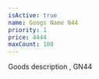 ```yaml
---
isActive: true
name: Googs Name N44
priority: 1
price: 4444
maxCount: 100
---
```


Goods description , GN44